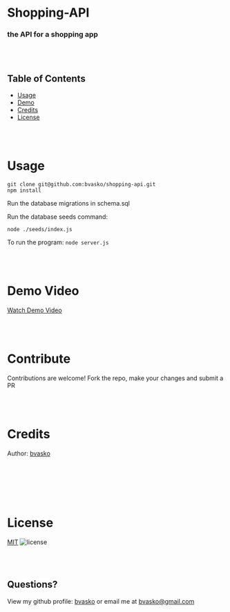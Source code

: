 # Shopping-API
### the API for a shopping app
<br><br>

## Table of Contents
  - [Usage](#usage)
  - [Demo](#demo)
  - [Credits](#credits)
  - [License](#license)

<br><br>

# Usage
```
git clone git@github.com:bvasko/shopping-api.git
npm install

```

Run the database migrations in schema.sql

Run the database seeds command:
```
node ./seeds/index.js
```

To run the program:
``` node server.js ```

<br><br>
# Demo Video
[Watch Demo Video](https://www.loom.com/share/91bcfd84700c4e53858a01a3db2f8d0a)

<br><br>
# Contribute
Contributions are welcome!
Fork the repo, make your changes and submit a PR

<br><br>
# Credits
Author: [bvasko](https://github.com/bvasko)

<br><br>


<br><br>
# License
[MIT](https://choosealicense.com/licenses/mit/)  ![license](https://img.shields.io/badge/license-MIT-blue)


<br><br>
## Questions?
View my github profile: [bvasko](https://github.com/bvasko)
or email me at [bvasko@gmail.com](bvasko@gmail.com)
    